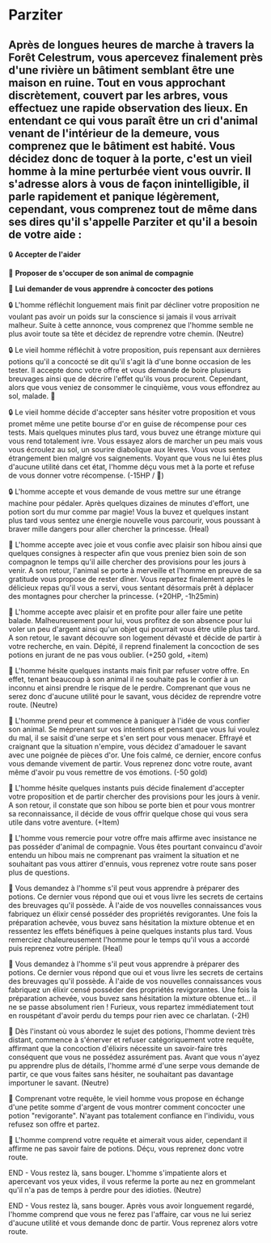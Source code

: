# Parziter
## Après de longues heures de marche à travers la Forêt Celestrum, vous apercevez finalement près d'une rivière un bâtiment semblant être une maison en ruine. Tout en vous approchant discrètement, couvert par les arbres, vous effectuez une rapide observation des lieux. En entendant ce qui vous paraît être un cri d'animal venant de l'intérieur de la demeure, vous comprenez que le bâtiment est habité. Vous décidez donc de toquer à la porte, c'est un vieil homme à la mine perturbée vient vous ouvrir. Il s'adresse alors à vous de façon inintelligible, il parle rapidement et panique légèrement, cependant, vous comprenez tout de même dans ses dires qu'il s'appelle Parziter et qu'il a besoin de votre aide :

:lock: **Accepter de l'aider**

:owl: **Proposer de s'occuper de son animal de compagnie**

:test_tube: **Lui demander de vous apprendre à concocter des potions**

:lock: L'homme réfléchit longuement mais finit par décliner votre proposition ne voulant pas avoir un poids sur la conscience si jamais il vous arrivait malheur. Suite à cette annonce, vous comprenez que l'homme semble ne plus avoir toute sa tête et décidez de reprendre votre chemin. (Neutre)

:lock: Le vieil homme réfléchit à votre proposition, puis repensant aux dernières potions qu'il a concocté se dit qu'il s'agit là d'une bonne occasion de les tester. Il accepte donc votre offre et vous demande de boire plusieurs breuvages ainsi que de décrire l'effet qu'ils vous procurent. Cependant, alors que vous veniez de consommer le cinquième, vous vous effondrez au sol, malade. :nauseated_face:

:lock: Le vieil homme décide d'accepter sans hésiter votre proposition et vous promet même une petite bourse d'or en guise de récompense pour ces tests. Mais quelques minutes plus tard, vous buvez une étrange mixture qui vous rend totalement ivre. Vous essayez alors de marcher un peu mais vous vous écroulez au sol, un sourire diabolique aux lèvres. Vous vous sentez étrangement bien malgré vos saignements. Voyant que vous ne lui êtes plus d'aucune utilité dans cet état, l'homme déçu vous met à la porte et refuse de vous donner votre récompense. (-15HP / :zany_face:)

:lock: L'homme accepte et vous demande de vous mettre sur une étrange machine pour pédaler. Après quelques dizaines de minutes d'effort, une potion sort du mur comme par magie! Vous la buvez et quelques instant plus tard vous sentez une énergie nouvelle vous parcourir, vous poussant à braver mille dangers pour aller chercher la princesse. (Heal)


:owl: L'homme accepte avec joie et vous confie avec plaisir son hibou ainsi que quelques consignes à respecter afin que vous preniez bien soin de son compagnon le temps qu'il aille chercher des provisions pour les jours à venir. A son retour, l'animal se porte à merveille et l'homme en preuve de sa gratitude vous propose de rester dîner. Vous repartez finalement après le délicieux repas qu'il vous a servi, vous sentant désormais prêt à déplacer des montagnes pour chercher la princesse. (+20HP, -1h25min)

:owl: L'homme accepte avec plaisir et en profite pour aller faire une petite balade. Malheureusement pour lui, vous profitez de son absence pour lui voler un peu d'argent ainsi qu'un objet qui pourrait vous être utile plus tard. A son retour, le savant découvre son logement dévasté et décide de partir à votre recherche, en vain. Dépité, il reprend finalement la concoction de ses potions en jurant de ne pas vous oublier. (+250 gold, +item)

:owl: L'homme hésite quelques instants mais finit par refuser votre offre. En effet, tenant beaucoup à son animal il ne souhaite pas le confier à un inconnu et ainsi prendre le risque de le perdre. Comprenant que vous ne serez donc d'aucune utilité pour le savant, vous décidez de reprendre votre route. (Neutre)

:owl:  L'homme prend peur et commence à paniquer à l'idée de vous confier son animal. Se méprenant sur vos intentions et pensant que vous lui voulez du mal, il se saisit d'une serpe et s'en sert pour vous menacer. Effrayé et craignant que la situation n'empire, vous décidez d'amadouer le savant avec une poignée de pièces d'or. Une fois calmé, ce dernier, encore confus vous demande vivement de partir. Vous reprenez donc votre route, avant même d'avoir pu vous remettre de vos émotions. (-50 gold)


:owl: L'homme hésite quelques instants puis décide finalement d'accepter votre proposition et de partir chercher des provisions pour les jours à venir. A son retour, il constate que son hibou se porte bien et pour vous montrer sa reconnaissance, il décide de vous offrir quelque chose qui vous sera utile dans votre aventure. (+Item)

:owl: L'homme vous remercie pour votre offre mais affirme avec insistance ne pas posséder d'animal de compagnie. Vous êtes pourtant convaincu d'avoir entendu un hibou mais ne comprenant pas vraiment la situation et ne souhaitant pas vous attirer d'ennuis, vous reprenez votre route sans poser plus de questions.


:test_tube: Vous demandez à l'homme s'il peut vous apprendre à préparer des potions. Ce dernier vous répond que oui et vous livre les secrets de certains des breuvages qu'il possède. À l'aide de vos nouvelles connaissances vous fabriquez un élixir censé posséder des propriétés revigorantes. Une fois la préparation achevée, vous buvez sans hésitation la mixture obtenue et en ressentez les effets bénéfiques à peine quelques instants plus tard. Vous remerciez chaleureusement l'homme pour le temps qu'il vous a accordé puis reprenez votre périple. (Heal)

:test_tube: Vous demandez à l'homme s'il peut vous apprendre à préparer des potions. Ce dernier vous répond que oui et vous livre les secrets de certains des breuvages qu'il possède. À l'aide de vos nouvelles connaissances vous fabriquez un élixir censé posséder des propriétés revigorantes. Une fois la préparation achevée, vous buvez sans hésitation la mixture obtenue et... il ne se passe absolument rien ! Furieux, vous repartez immédiatement tout en rouspétant d'avoir perdu du temps pour rien avec ce charlatan. (-2H)

:test_tube: Dès l'instant où vous abordez le sujet des potions, l'homme devient très distant, commence à s'énerver et refuser catégoriquement votre requête, affirmant que la concoction d'élixirs nécessite un savoir-faire très conséquent que vous ne possédez assurément pas. Avant que vous n'ayez pu apprendre plus de détails, l'homme armé d'une serpe vous demande de partir, ce que vous faites sans hésiter, ne souhaitant pas davantage importuner le savant. (Neutre)

:test_tube: Comprenant votre requête, le vieil homme vous propose en échange d'une petite somme d'argent de vous montrer comment concocter une potion "revigorante". N'ayant pas totalement confiance en l'individu, vous refusez son offre et partez.

:test_tube: L'homme comprend votre requête et aimerait vous aider, cependant il affirme ne pas savoir faire de potions. Déçu, vous reprenez donc votre route.


END - Vous restez là, sans  bouger. L'homme s'impatiente alors et apercevant vos yeux vides, il vous referme la porte au nez en grommelant qu'il n'a pas de temps à perdre pour des idioties. (Neutre)

END - Vous restez là, sans  bouger. Après vous avoir longuement regardé, l'homme comprend que vous ne ferez pas l'affaire, car vous ne lui seriez d'aucune utilité et vous demande donc de partir. Vous reprenez alors votre route.


